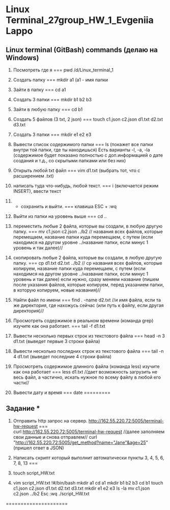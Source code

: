 # Linux Terminal_27group_HW_1_Evgeniia Lappo


## Linux terminal (GitBash) commands (делаю на Windows)

1. Посмотреть где я === pwd 
/d/Linux_terminal_1

2. Создать папку === mkdir a1 (a1 - имя папки
3. Зайти в папку === cd a1
4. Создать 3 папки === mkdir b1 b2 b3
5. Зайти в любую папку === cd b1
6. Создать 5 файлов (3 txt, 2 json) ===  touch c1.json c2.json d1.txt d2.txt d3.txt
7. Создать 3 папки ===  mkdir e1 e2 e3
8. Вывести список содержимого папки === ls (покажет все папки внутри той папки, где ты находишься)
Есть варианты -l, -a, -la (содержимое будет показано полностью с доп.информацией о дате создания и т.д., со скрытыми папками или без них)
9. Открыть любой txt файл === vim d1.txt (выбрать тот, что с расширением .txt)
10. написать туда что-нибудь, любой текст. === i (включается режим INSERT), ввести текст
11. + сохранить и выйти. === клавиша ESC + :wq
12. Выйти из папки на уровень выше === cd ..
13. переместить любые 2 файла, которые вы создали, в любую другую папку. ===  mv c1.json c2.json ../b2
// названия всех файлов, которые перемещаем,
название папки куда перемещаем, с путем (если находимся на другом уровне ../название папки, если минус 1 уровень и так далее)//
14. скопировать любые 2 файла, которые вы создали, в любую другую папку. ===  cp d1.txt d2.txt ../b2
// cp названия всех файлов, которые копируем,
название папки куда перемещаем, с путем (если находимся на другом уровне ../название папки, если минус 1 уровень и так далее)
если нужно, сразу меняем название (пишем после указания файлов, которые копируем, перед указанием папки, в которую копируем, новые названия)//
15. Найти файл по имени ===  find . -name d2.txt
//и имя файла, если та же директория, где нахожусь сейчас (или путь к файлу, если другая директория)//

16. Просмотреть содержимое в реальном времени (команда grep) изучите как она работает. === tail -f d1.txt
17. Вывести несколько первых строк из текстового файла === head -n 3 d1.txt (выведет первые 3 строки файла)
18. Вывести несколько последних строк из текстового файла === tail -n 4 d1.txt (выведет последние 4 строки файла)
19. Просмотреть содержимое длинного файла (команда less) изучите как она работает === less d1.txt
//дает возможность загрузить не весь файл, а частично, искать нужное по всему файлу в любой его части//
20. Вывести дату и время === date
=========

## Задание *
1. Отправить http запрос на сервер.
http://162.55.220.72:5005/terminal-hw-request ===  
curl http://162.55.220.72:5005/terminal-hw-request 
//далее заполняем свои данные и снова отправлем//
curl "http://162.55.220.72:5005/get_method?name="Jane"&age=25"
(пришел ответ в JSON)

2.  Написать скрипт который выполнит автоматически пункты 3, 4, 5, 6, 7, 8, 13  ===

1. touch script_HW.txt
2. vim script_HW.txt
!#/bin/bash
mkdir a1
cd a1
mkdir b1 b2 b3
cd b1
touch c1.json c2.json d1.txt d2.txt d3.txt
mkdir e1 e2 e3
ls -la
mv c1.json c2.json ../b2
Esc 
:wq
./script_HW.txt

=====================
